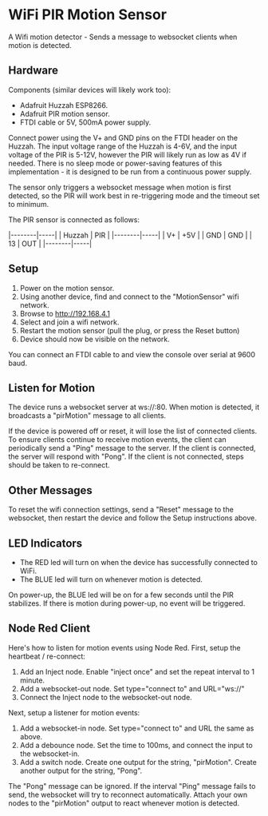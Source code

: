 # WiFi PIR Motion Sensor

A Wifi motion detector - Sends a message to websocket clients when motion is detected.

## Hardware

Components (similar devices will likely work too):

* Adafruit Huzzah ESP8266.  
* Adafruit PIR motion sensor.
* FTDI cable or 5V, 500mA power supply.

Connect power using the V+ and GND pins on the FTDI header on the Huzzah.  The
input voltage range of the Huzzah is 4-6V, and the input voltage of the PIR is
5-12V, however the PIR will likely run as low as 4V if needed.  There is no
sleep mode or power-saving features of this implementation - it is designed to
be run from a continuous power supply.

The sensor only triggers a websocket message when motion is first detected, so the
PIR will work best in re-triggering mode and the timeout set to minimum.

The PIR sensor is connected as follows:

|--------|-----|
| Huzzah | PIR |
|--------|-----|
| V+     | +5V |
| GND    | GND |
| 13     | OUT |
|--------|-----|



## Setup

1. Power on the motion sensor.
2. Using another device, find and connect to the "MotionSensor" wifi network.
3. Browse to http://192.168.4.1
4. Select and join a wifi network.
5. Restart the motion sensor (pull the plug, or press the Reset button)
6. Device should now be visible on the network.

You can connect an FTDI cable to and view the console over serial at 9600 baud.

## Listen for Motion

The device runs a websocket server at ws://<ip-address>:80.  When motion is detected,
it broadcasts a "pirMotion" message to all clients.

If the device is powered off or reset, it will lose the list of connected clients.
To ensure clients continue to receive motion events, the client can periodically
send a "Ping" message to the server.  If the client is connected, the server will
respond with "Pong".  If the client is not connected, steps should be taken to
re-connect.

## Other Messages

To reset the wifi connection settings, send a "Reset" message to the websocket,
then restart the device and follow the Setup instructions above.

## LED Indicators

* The RED led will turn on when the device has successfully connected to WiFi.
* The BLUE led will turn on whenever motion is detected.

On power-up, the BLUE led will be on for a few seconds until the PIR stabilizes.
If there is motion during power-up, no event will be triggered.  

## Node Red Client

Here's how to listen for motion events using Node Red.  First, setup the
heartbeat / re-connect:

1. Add an Inject node.  Enable "inject once" and set the repeat interval to 1 minute.
2. Add a websocket-out node.  Set type="connect to" and URL="ws://<ip-address-of-sensor>"
3. Connect the Inject node to the websocket-out node.

Next, setup a listener for motion events:

1. Add a websocket-in node.  Set type="connect to" and URL the same as above.
2. Add a debounce node.  Set the time to 100ms, and connect the input to the websocket-in.
3. Add a switch node.  Create one output for the string, "pirMotion".  Create another
   output for the string, "Pong".

The "Pong" message can be ignored.  If the interval "Ping" message fails to send, the
websocket will try to reconnect automatically.  Attach your own nodes to the "pirMotion"
output to react whenever motion is detected.
